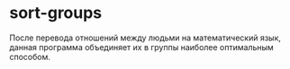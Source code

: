 # sort-groups
После перевода отношений между людьми на математический язык, данная программа объединяет их в группы наиболее оптимальным способом.
